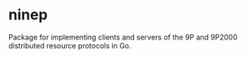 # ninep
Package for implementing clients and servers of the 9P and 9P2000 distributed resource protocols in Go.

